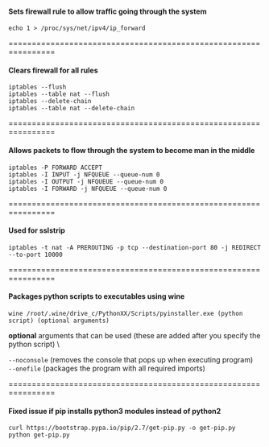#### Sets firewall rule to allow traffic going through the system

`echo 1 > /proc/sys/net/ipv4/ip_forward`

================================================================
#### Clears firewall for all rules

`iptables --flush` \
`iptables --table nat --flush` \
`iptables --delete-chain` \
`iptables --table nat --delete-chain`

================================================================
#### Allows packets to flow through the system to become man in the middle

`iptables -P FORWARD ACCEPT` \
`iptables -I INPUT -j NFQUEUE --queue-num 0` \
`iptables -I OUTPUT -j NFQUEUE --queue-num 0` \
`iptables -I FORWARD -j NFQUEUE --queue-num 0` 

================================================================
#### Used for sslstrip

`iptables -t nat -A PREROUTING -p tcp --destination-port 80 -j REDIRECT --to-port 10000`

================================================================
#### Packages python scripts to executables using wine

`wine /root/.wine/drive_c/PythonXX/Scripts/pyinstaller.exe (python script) (optional arguments)`

**optional** arguments that can be used (these are added after you specify the python script) \

`--noconsole` (removes the console that pops up when executing program)\
`--onefile` (packages the program with all required imports)

================================================================
#### Fixed issue if pip installs python3 modules instead of python2

`curl https://bootstrap.pypa.io/pip/2.7/get-pip.py -o get-pip.py` \
`python get-pip.py`